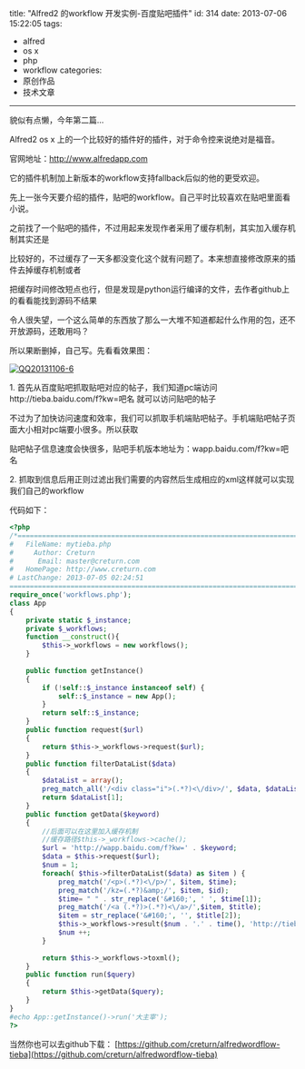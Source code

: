 title: "Alfred2 的workflow 开发实例-百度贴吧插件"
id: 314
date: 2013-07-06 15:22:05
tags: 
- alfred
- os x
- php
- workflow
categories: 
- 原创作品
- 技术文章
---

貌似有点懒，今年第二篇…

Alfred2 os x 上的一个比较好的插件好的插件，对于命令控来说绝对是福音。

官网地址：http://www.alfredapp.com

它的插件机制加上新版本的workflow支持fallback后似的他的更受欢迎。

先上一张今天要介绍的插件，贴吧的workflow。自己平时比较喜欢在贴吧里面看小说。

之前找了一个贴吧的插件，不过用起来发现作者采用了缓存机制，其实加入缓存机制其实还是

比较好的，不过缓存了一天多都没变化这个就有问题了。本来想直接修改原来的插件去掉缓存机制或者

把缓存时间修改短点也行，但是发现是python运行编译的文件，去作者github上的看看能找到源码不结果

令人很失望，一个这么简单的东西放了那么一大堆不知道都起什么作用的包，还不开放源码，还敢用吗？

<!--more-->

所以果断删掉，自己写。先看看效果图：

[![QQ20131106-6](http://asset.creturn.com/asset/uploads/2013/11/QQ20131106-6.png)](http://asset.creturn.com/asset/uploads/2013/11/QQ20131106-6.png)

1\. 首先从百度贴吧抓取贴吧对应的帖子，我们知道pc端访问http://tieba.baidu.com/f?kw=吧名 就可以访问贴吧的帖子

不过为了加快访问速度和效率，我们可以抓取手机端贴吧帖子。手机端贴吧帖子页面大小相对pc端要小很多。所以获取

贴吧帖子信息速度会快很多，贴吧手机版本地址为：wapp.baidu.com/f?kw=吧名

2\. 抓取到信息后用正则过滤出我们需要的内容然后生成相应的xml这样就可以实现我们自己的workflow

代码如下：

```php
<?php
/*========================================================================
#   FileName: mytieba.php
#     Author: Creturn
#      Email: master@creturn.com
#   HomePage: http://www.creturn.com
# LastChange: 2013-07-05 02:24:51
========================================================================*/
require_once('workflows.php');
class App
{
	private static $_instance;
	private $_workflows;
	function __construct(){
		$this->_workflows = new workflows();
	}
	
	public function getInstance()
	{
		if (!self::$_instance instanceof self) {
			self::$_instance = new App();
		}
		return self::$_instance;
	}
	public function request($url)
	{
		return $this->_workflows->request($url);
	}
	public function filterDataList($data)
	{
		$dataList = array();
		preg_match_all('/<div class="i">(.*?)<\/div>/', $data, $dataList);
		return $dataList[1];
	}
	public function getData($keyword)
	{
		//后面可以在这里加入缓存机制
		//缓存路径$this->_workflows->cache();
		$url = 'http://wapp.baidu.com/f?kw=' . $keyword;
		$data = $this->request($url);
		$num = 1;
		foreach( $this->filterDataList($data) as $item ) {
			preg_match('/<p>(.*?)<\/p>/', $item, $time);
			preg_match('/kz=(.*?)&amp;/', $item, $id);
			$time= " " . str_replace('&#160;', ' ', $time[1]);
			preg_match('/<a (.*?)>(.*?)<\/a>/',$item, $title);
			$item = str_replace('&#160;', '', $title[2]);
			$this->_workflows->result($num . '.' . time(), 'http://tieba.baidu.com/p/' . $id[1], $item, $time, 'icon.png');
			$num ++;
		}
		
		return $this->_workflows->toxml();
	}
	public function run($query)
	{
		return $this->getData($query);
	}
}
#echo App::getInstance()->run('大主宰');
?>

```

当然你也可以去github下载： [https://github.com/creturn/alfredwordflow-tieba](https://github.com/creturn/alfredwordflow-tieba)
